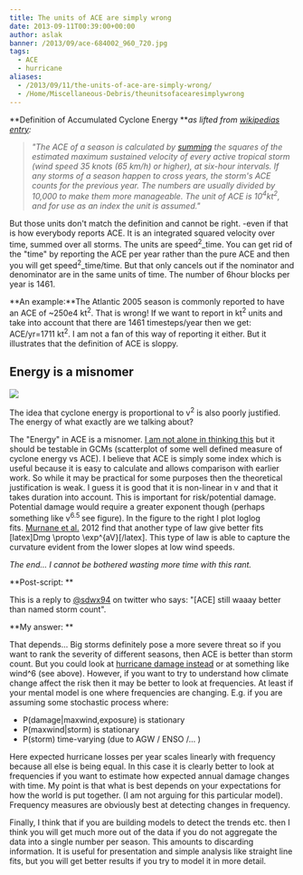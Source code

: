 ```yaml
---
title: The units of ACE are simply wrong
date: 2013-09-11T00:39:00+00:00
author: aslak
banner: /2013/09/ace-684002_960_720.jpg
tags:
  - ACE
  - hurricane
aliases:
  - /2013/09/11/the-units-of-ace-are-simply-wrong/
  - /Home/Miscellaneous-Debris/theunitsofacearesimplywrong
---
```

**Definition of Accumulated Cyclone Energy **_as lifted from [wikipedias entry](http://en.wikipedia.org/wiki/Accumulated_cyclone_energy):_
  

> _"The ACE of a season is calculated by [summing](http://en.wikipedia.org/wiki/Summation) the squares of the estimated maximum sustained velocity of every active tropical storm (wind speed 35 knots (65 km/h) or higher), at six-hour intervals. If any storms of a season happen to cross years, the storm's ACE counts for the previous year. The numbers are usually divided by 10,000 to make them more manageable. The unit of ACE is 10<sup>4</sup>kt<sup>2</sup>, and for use as an index the unit is assumed."_
  

But those units don't match the definition and cannot be right. -even if that is how everybody reports ACE. It is an integrated squared velocity over time, summed over all storms. The units are speed<sup>2</sup>_time. You can get rid of the "time" by reporting the ACE per year rather than the pure ACE and then you will get speed<sup>2</sup>_time/time. But that only cancels out if the nominator and denominator are in the same units of time. The number of 6hour blocks per year is 1461.

**An example:**The Atlantic 2005 season is commonly reported to have an ACE of ~250e4 kt<sup>2</sup>. That is wrong! If we want to report in kt<sup>2</sup> units and take into account that there are 1461 timesteps/year then we get: ACE/yr=1711 kt<sup>2</sup>. I am not a fan of this way of reporting it either. But it illustrates that the definition of ACE is sloppy.

## Energy is a misnomer

![](/2016/02/winddamage.png)
  
The idea that cyclone energy is proportional to v<sup>2</sup> is also poorly justified. The energy of what exactly are we talking about?

The "Energy" in ACE is a misnomer. [I am not alone in thinking this](https://twitter.com/AGrinsted/status/373050182180417536) but it should be testable in GCMs (scatterplot of some well defined measure of cyclone energy vs ACE). I believe that ACE is simply some index which is useful because it is easy to calculate and allows comparison with earlier work. So while it may be practical for some purposes then the theoretical justification is weak. I guess it is good that it is non-linear in v and that it takes duration into account. This is important for risk/potential damage. Potential damage would require a greater exponent though (perhaps something like v<sup>6.5</sup><sup> </sup>see figure). In the figure to the right I plot loglog fits. [Murnane et al.](http://myweb.fsu.edu/jelsner/PDF/Research/MurnaneElsner2012.pdf) 2012 find that another type of law give better fits [latex]Dmg \propto \exp^{aV}[/latex]. This type of law is able to capture the curvature evident from the lower slopes at low wind speeds.

_The end... I cannot be bothered wasting more time with this rant._

**Post-script: **
  
This is a reply to [@sdwx94](https://twitter.com/sdwx94) on twitter who says: "[ACE] still waaay better than named storm count".

**My answer: **
  
That depends... Big storms definitely pose a more severe threat so if you want to rank the severity of different seasons, then ACE is better than storm count. But you could look at [hurricane damage instead](/Home/Miscellaneous-Debris/trendsinextremehurricanedamage) or at something like wind^6 (see above). However, if you want to try to understand how climate change affect the risk then it may be better to look at frequencies. At least if your mental model is one where frequencies are changing. E.g. if you are assuming some stochastic process where:

  * P(damage|maxwind,exposure) is stationary
  * P(maxwind|storm) is stationary
  * P(storm) time-varying (due to AGW / ENSO /... )

Here expected hurricane losses per year scales linearly with frequency because all else is being equal. In this case it is clearly better to look at frequencies if you want to estimate how expected annual damage changes with time. My point is that what is best depends on your expectations for how the world is put together. (I am not arguing for this particular model). Frequency measures are obviously best at detecting changes in frequency.

Finally, I think that if you are building models to detect the trends etc. then I think you will get much more out of the data if you do not aggregate the data into a single number per season. This amounts to discarding information. It is useful for presentation and simple analysis like straight line fits, but you will get better results if you try to model it in more detail.

 
